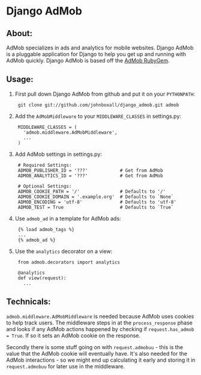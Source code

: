 Django AdMob
============

About:
------

AdMob specializes in ads and analytics for mobile websites. Django AdMob is a pluggable application for Django to help you get up and running with AdMob quickly. Django AdMob is based off the [AdMob RubyGem](http://admob.rubyforge.org/admob/ "RubyForge").

Usage:
------

1. First pull down Django AdMob from github and put it on your `PYTHONPATH`:

        git clone git://github.com/johnboxall/django_admob.git admob

1. Add the `AdMobMiddleware` to your `MIDDLEWARE_CLASSES` in settings.py:

        MIDDLEWARE_CLASSES = (
          'admob.middleware.AdMobMiddleware',
          ...
        )
        
1. Add AdMob settings in settings.py:

        # Required Settings:
        ADMOB_PUBLISHER_ID = '???'            # Get from AdMob
        ADMOB_ANALYTICS_ID = '???'            # Get from AdMob
        
        # Optional Settings:
        ADMOB_COOKIE_PATH = '/'               # Defaults to '/'
        ADMOB_COOKIE_DOMAIN = '.example.org'  # Defaults to `None`
        ADMOB_ENCODING = 'utf-8'              # Defaults to 'utf-8'
        ADMOB_TEST = True                     # Defaults to `True`

1. Use `admob_ad` in a template for AdMob ads:

        {% load admob_tags %}
        ... 
        {% admob_ad %}

1. Use the `analytics` decorator on a view:

        from admob.decorators import analytics

        @analytics
        def view(request):
          ...
    
Technicals:
-----------

`admob.middleware.AdMobMiddleware` is needed because AdMob uses cookies to help track users. The middleware steps in at the `process_response` phase and looks if any AdMob actions happened by checking if `request.has_admob = True`. If so it sets an AdMob cookie on the response.

Secondly there is some stuff going on with `request.admobuu` - this is the value that the AdMob cookie will eventually have. It's also needed for the AdMob interactions - so we might end up calculating it early and storing it in `request.admobuu` for later use in the middleware.
